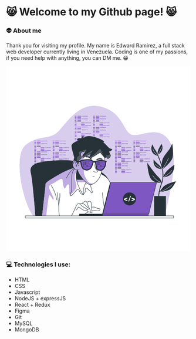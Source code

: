 # :smile_cat: Welcome to my Github page! :smile_cat:  

### :alien: About me
Thank you for visiting my profile. My name is Edward Ramirez, a full stack web developer currently living in Venezuela. Coding is one of my passions, if you need help with anything, you can DM me. :grin:  

<img src="https://github.com/eddarv/eddarv/blob/main/coding-animate.svg"/>

### :computer: Technologies I use:
* HTML
* CSS
* Javascript
* NodeJS + expressJS
* React + Redux
* Figma
* Git
* MySQL
* MongoDB
